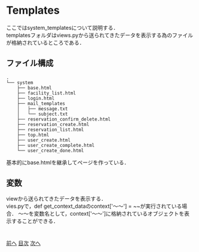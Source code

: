 # Templates
ここではsystem_templatesについて説明する．  
templatesフォルダはviews.pyから送られてきたデータを表示する為のファイルが格納されているところである．  
## ファイル構成
```
.
└── system
    ├── base.html
    ├── facility_list.html
    ├── login.html
    ├── mail_templates
    │   ├── message.txt
    │   └── subject.txt
    ├── reservation_confirm_delete.html
    ├── reservation_create.html
    ├── reservation_list.html
    ├── top.html
    ├── user_create.html
    ├── user_create_complete.html
    └── user_create_done.html
```
基本的にbase.htmlを継承してページを作っている．

## 変数
viewから送られてきたデータを表示する．  
vies.pyで，def get_context_dataのcontext['〜〜'] = ~~が実行されている場合．
〜〜を変数名として，context['〜〜']に格納されているオブジェクトを表示することができる．

#  
[前へ](../md/5-views_py.md)
[目次](../md/0-はじめに.md)
[次へ](../md/7-その他.md)
